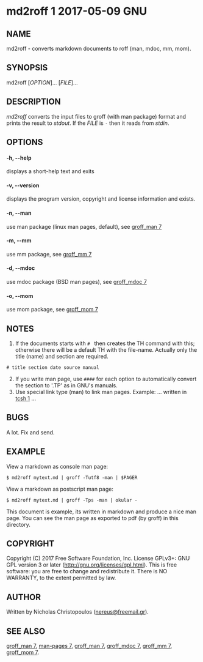 # md2roff 1 2017-05-09 GNU

## NAME
md2roff \- converts markdown documents to roff (man, mdoc, mm, mom).

## SYNOPSIS
md2roff [*OPTION*]... [*FILE*]...

## DESCRIPTION
*md2roff* converts the input files to groff (with man package) format
and prints the result to *stdout*. If the *FILE* is `-` then it reads
from *stdin*.

## OPTIONS

#### -h, --help
displays a short-help text and exits

#### -v, --version
displays the program version, copyright and license information and exists.

#### -n, --man
use man package (linux man pages, default), see [groff_man 7](man)

#### -m, --mm
use mm package, see [groff_mm 7](man)

#### -d, --mdoc
use mdoc package (BSD man pages), see [groff_mdoc 7](man)

#### -o, --mom
use mom package, see [groff_mom 7](man)

## NOTES
1. If the documents starts with `# ` then creates the TH command with this;
otherwise there will be a default TH with the file-name. Actually only the
title (name) and section are required.
```
# title section date source manual
```
2. If you write man page, use `####` for each option to automatically convert
the section to '.TP' as in GNU's manuals.
3. Use special link type (man) to link man pages. Example: ... written in [tcsh 1](man) ...

## BUGS
A lot. Fix and send.

## EXAMPLE
View a markdown as console man page:
```
$ md2roff mytext.md | groff -Tutf8 -man | $PAGER
```

View a markdown as postscript man page:
```
$ md2roff mytext.md | groff -Tps -man | okular -
```

This document is example, its written in markdown and produce a nice man page.
You can see the man page as exported to pdf (by groff) in this directory.

## COPYRIGHT
Copyright (C) 2017 Free Software Foundation, Inc.
License GPLv3+: GNU GPL version 3 or later (http://gnu.org/licenses/gpl.html).
This is free software: you are free to change and redistribute it.
There is NO WARRANTY, to the extent permitted by law.

## AUTHOR
Written by Nicholas Christopoulos (nereus@freemail.gr).

## SEE ALSO
[groff_man 7](man), [man-pages 7](man),
[groff_man 7](man), [groff_mdoc 7](man), 
[groff_mm 7](man), [groff_mom 7](man).
